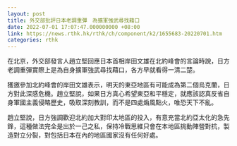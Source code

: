 ```yaml
---
layout: post
title: 外交部批評日本老調重彈　為擴軍強武尋找藉口
date: 2022-07-01 17:07:47.000000000 +08:00
link: https://news.rthk.hk/rthk/ch/component/k2/1655683-20220701.htm
categories: rthk
---
```


在北京，外交部發言人趙立堅回應日本首相岸田文雄在北約峰會的言論時說，日方老調重彈實際上是為自身擴軍強武尋找藉口，各方早就看得一清二楚。

獲邀參加北約峰會的岸田文雄表示，明天的東亞地區有可能成為第二個烏克蘭，日方對此深感危機。趙立堅說，如果日方真心希望東亞和平穩定，就應該認真反省自身軍國主義侵略歷史，吸取深刻教訓，而不是四處煽風點火，唯恐天下不亂。

趙立堅說，日方強調歡迎北約加大對印太地區的投入，有意充當北約亞太化的急先鋒，這種做法完全是出於一己之私，保持冷戰思維只會在本地區挑動陣營對抗，製造對立分裂，對包括日本在內的地區國家沒有任何好處。
